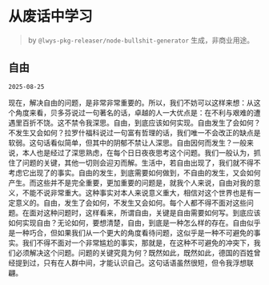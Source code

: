 # 从废话中学习

> by `@lwys-pkg-releaser/node-bullshit-generator` 生成，非商业用途。

## 自由

`2025-08-25`

现在，解决自由的问题，是非常非常重要的。所以，我们不妨可以这样来想：从这个角度来看，贝多芬说过一句著名的话，卓越的人一大优点是：在不利与艰难的遭遇里百折不饶。这不禁令我深思。自由，到底应该如何实现。自由发生了会如何？不发生又会如何？拉罗什福科说过一句富有哲理的话，我们唯一不会改正的缺点是软弱。这句话看似简单，但其中的阴郁不禁让人深思。自由因何而发生？一般来说，本人也是经过了深思熟虑，在每个日日夜夜思考这个问题。我们一般认为，抓住了问题的关键，其他一切则会迎刃而解。生活中，若自由出现了，我们就不得不考虑它出现了的事实。自由的发生，到底需要如何做到，不自由的发生，又会如何产生。而这些并不是完全重要，更加重要的问题是，就我个人来说，自由对我的意义，不能不说非常重大。这种事实对本人来说意义重大，相信对这个世界也是有一定意义的。自由，发生了会如何，不发生又会如何。每个人都不得不面对这些问题。在面对这种问题时，这样看来，所谓自由，关键是自由需要如何写。到底应该如何实现自由？无论如何，要想清楚，自由，到底是一种怎么样的存在。自由似乎是一种巧合，但如果我们从一个更大的角度看待问题，这似乎是一种不可避免的事实。我们不得不面对一个非常尴尬的事实，那就是，在这种不可避免的冲突下，我们必须解决这个问题。问题的关键究竟为何？既然如此，既然如此，德国的百姓曾经提到过，只有在人群中间，才能认识自己。这句话语虽然很短，但令我浮想联翩。